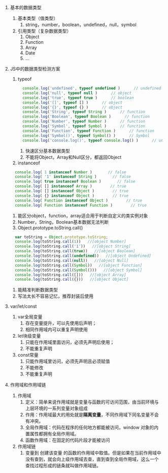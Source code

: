 1. 基本的数据类型
   1. 基本类型（值类型）
      1. string，number，boolean，undefined，null，symbol
   2. 引用类型（复杂数据类型）
      1. Object
      2. Function
      3. Array
      4. Date
      5. ...
2. JS中的数据类型检测方案
   1. typeof
      ```js
        console.log('undefined', typeof undefined )      // undefined
        console.log('null', typeof null )      // object
        console.log('true', typeof true )      // boolean
        console.log('[]', typeof [] )      // object
        console.log('{}', typeof {} )      // object
        console.log('String', typeof String )      // function
        console.log('Boolean', typeof Boolean )      // function
        console.log('Number', typeof Number )      // function
        console.log('Symbol', typeof Symbol )      // function
        console.log('Function', typeof Function )      // function
        console.log('Symbol()', typeof Symbol() )      // Symbol
        console.log('console.log()', typeof console.log() )      // undefined
      ```
      1. 快速区分基本数据类型
      2. 不能将Object，Array和Null区分，都返回Object
    2. instanceof
      ```js
        console.log( 1 instanceof Number )       // false
        console.log( '1' instanceof String )       // false
        console.log( true instanceof Boolean )       // false
        console.log( [] instanceof Array )        // true
        console.log( [] instanceof Object )        // true
        console.log( {} instanceof Object )        // true
        console.log( Function instanceof Object )        // true
        console.log( Function instanceof Function )        // true
      ```
      1. 能区分object，function，array适合用于判断自定义的类实例对象
      2. Number，String，Boolean基本数据无法判断
    3. Object.prototype.toString.call()
      ```js
        var toString = Object.prototype.toString;
        console.log(toString.call(1))   //[object Number]
        console.log(toString.call('1'))   //[object String]
        console.log(toString.call(true))   //[object Boolean]
        console.log(toString.call(undefined))   //[object Undefined]
        console.log(toString.call(null))   //[object Null]
        console.log(toString.call(Symbol))   //[object Function]
        console.log(toString.call(Symbol()))   //[object Symbol]
        console.log(toString.call([]))   //[object Array]
        console.log(toString.call({}))   //[object Object]
      ```
      1. 能精准判断数据类型
      2. 写法太长不容易记忆，推荐封装后使用

2. var/let/const
   1. var全局变量
      1. 存在变量提升，可以先使用后声明；
      2. 相同作用域内可以重复声明使用
   2. let块级变量
      1. 只能在作用域里面访问，必须先声明后使用；
      2. 不能重复声明
   3. const常量
      1. 只能作用域里访问，必须先声明且必须赋值
      2. 不能修改
      3. 不能重复声明

3. 作用域和作用域链
   1. 作用域
      1. 定义：简单来说作用域就是变量与函数的可访问范围，由当前环境与上层环境的一系列变量对象组成
      2. 作用：作用域最大的用处就是**隔离变量**，不同作用域下同名变量不会有冲突。
      3. 全局作用域：代码在程序的任何地方都能被访问，window 对象的内置属性都拥有全局作用域。
      4. 函数作用域：在固定的代码片段才能被访问
   2. 作用域链
      1. 变量到 创建该变量 的函数的作用域中取值。但是如果在当前作用域中没有查到，就会向上级作用域去查，直到查到全局作用域，这么一个查找过程形成的链条就叫做作用域链。

